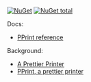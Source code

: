 [![NuGet](https://img.shields.io/nuget/v/PPrint.svg)](https://www.nuget.org/packages/PPrint/)
[![NuGet total](https://img.shields.io/nuget/dt/PPrint.svg)](https://www.nuget.org/packages/PPrint/)

Docs:
* [PPrint reference](http://polytypic.github.io/PPrint/PPrint.html)

Background:
* [A Prettier Printer](http://homepages.inf.ed.ac.uk/wadler/papers/prettier/prettier.pdf)
* [PPrint, a prettier printer](http://research.microsoft.com/en-us/um/people/daan/download/pprint/pprint.html)
